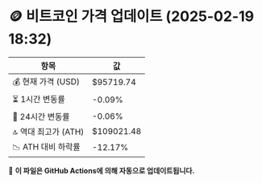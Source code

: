# 🪙 비트코인 가격 업데이트 (2025-02-19 18:32)

| 항목                | 값 |
|--------------------|----------------|
| 💰 현재 가격 (USD) | $95719.74 |
| ⏳ 1시간 변동률    | -0.09% |
| 📆 24시간 변동률   | -0.06% |
| 🔝 역대 최고가 (ATH) | $109021.48 |
| 📉 ATH 대비 하락률 | -12.17% |

🔄 **이 파일은 GitHub Actions에 의해 자동으로 업데이트됩니다.**
